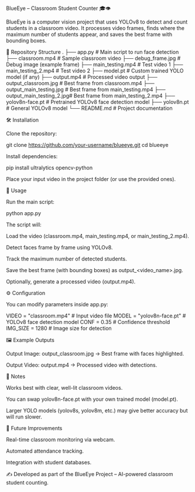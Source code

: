 
BlueEye – Classroom Student Counter 🎓👁️

BlueEye is a computer vision project that uses YOLOv8 to detect and count students in a classroom video. It processes video frames, finds where the maximum number of students appear, and saves the best frame with bounding boxes.

📂 Repository Structure
.
├── app.py                   # Main script to run face detection
├── classroom.mp4            # Sample classroom video
├── debug_frame.jpg          # Debug image (example frame)
├── main_testing.mp4         # Test video 1
├── main_testing_2.mp4       # Test video 2
├── model.pt                 # Custom trained YOLO model (if any)
├── output.mp4               # Processed video output
├── output_classroom.jpg     # Best frame from classroom.mp4
├── output_main_testing.jpg  # Best frame from main_testing.mp4
├── output_main_testing_2.jpg# Best frame from main_testing_2.mp4
├── yolov8n-face.pt          # Pretrained YOLOv8 face detection model
├── yolov8n.pt               # General YOLOv8 model
└── README.md                # Project documentation

🛠️ Installation

Clone the repository:

git clone https://github.com/your-username/blueeye.git
cd blueeye


Install dependencies:

pip install ultralytics opencv-python


Place your input video in the project folder (or use the provided ones).

🚀 Usage

Run the main script:

python app.py


The script will:

Load the video (classroom.mp4, main_testing.mp4, or main_testing_2.mp4).

Detect faces frame by frame using YOLOv8.

Track the maximum number of detected students.

Save the best frame (with bounding boxes) as output_<video_name>.jpg.

Optionally, generate a processed video (output.mp4).

⚙️ Configuration

You can modify parameters inside app.py:

VIDEO = "classroom.mp4"   # Input video file
MODEL = "yolov8n-face.pt" # YOLOv8 face detection model
CONF = 0.35               # Confidence threshold
IMG_SIZE = 1280           # Image size for detection

🖼️ Example Outputs

Output Image: output_classroom.jpg → Best frame with faces highlighted.

Output Video: output.mp4 → Processed video with detections.

📖 Notes

Works best with clear, well-lit classroom videos.

You can swap yolov8n-face.pt with your own trained model (model.pt).

Larger YOLO models (yolov8s, yolov8m, etc.) may give better accuracy but will run slower.

🚀 Future Improvements

Real-time classroom monitoring via webcam.

Automated attendance tracking.

Integration with student databases.

✍️ Developed as part of the BlueEye Project – AI-powered classroom student counting.
  

